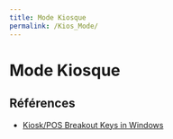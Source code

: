 ```yaml
---
title: Mode Kiosque
permalink: /Kios_Mode/
---
```


# Mode Kiosque

## Références

- [Kiosk/POS Breakout Keys in Windows](https://www.trustedsec.com/2015/04/kioskpos-breakout-keys-in-windows/)
